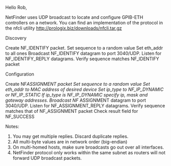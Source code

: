 Hello Rob,

NetFinder uses UDP broadcast to locate and configure GPIB-ETH controllers on a network.
You can find an implementation of the protocol in the nfcli utility
http://prologix.biz/downloads/nfcli.tar.gz

Discovery

Create NF_IDENTIFY packet.
Set sequence to a random value
Set eth_addr to all ones
Broadcast NF_IDENTIFY datagram to port 3040/UDP.
Listen for NF_IDENTIFY_REPLY datagrams.
Verify sequence matches NF_IDENTIFY packet

Configuration

Create NF*ASSIGNMENT packet
Set sequence to a random value
Set eth_addr to MAC address of desired device Set ip_type to NF_IP_DYNAMIC or NF_IP_STATIC If ip_type is NF_IP_DYNAMIC specify ip, mask and gateway addresses.
Broadcast NF* ASSIGNMENT datagram to port 3040/UDP.
Listen for NF_ASSIGNMENT_REPLY datagrams.
Verify sequence matches that of NF_ASSIGNMENT packet Check result field for NF_SUCCESS

Notes:

1. You may get multiple replies. Discard duplicate replies.
2. All multi-byte values are in network order (big-endian)
3. On multi-homed hosts, make sure broadcasts go out over all interfaces.
4. NetFinder protocol only works within the same subnet as routers will not forward UDP broadcast packets.
